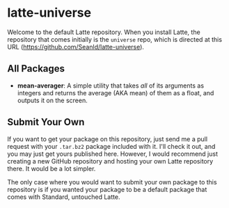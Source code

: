 # latte-universe

Welcome to the default Latte repository. When you install Latte, the repository that comes initially is the `universe` repo, which is directed at this URL (https://github.com/Seanld/latte-universe).

## All Packages

* **mean-averager**: A simple utility that takes _all_ of its arguments as integers and returns the average (AKA mean) of them as a float, and outputs it on the screen.

## Submit Your Own

If you want to get your package on this repository, just send me a pull request with your `.tar.bz2` package included with it. I'll check it out, and you may just get yours published here. However, I would recommend just creating a new GitHub repository and hosting your own Latte repository there. It would be a lot simpler.

The only case where you would want to submit your own package to this repository is if you wanted your package to be a default package that comes with Standard, untouched Latte.
